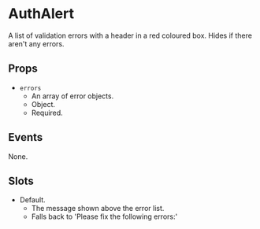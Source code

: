 # AuthAlert

A list of validation errors with a header in a red coloured box.
Hides if there aren't any errors.

## Props

- `errors`
    - An array of error objects.
    - Object.
    - Required.

## Events

None.

## Slots

- Default.
    - The message shown above the error list.
    - Falls back to 'Please fix the following errors:'
